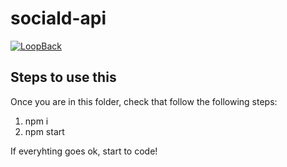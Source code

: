 # sociald-api

[![LoopBack](https://github.com/strongloop/loopback-next/raw/master/docs/site/imgs/branding/Powered-by-LoopBack-Badge-(blue)-@2x.png)](http://loopback.io/)

## Steps to use this

Once you are in this folder, check that follow the following steps:

1. npm i
2. npm start

If everyhting goes ok, start to code!
